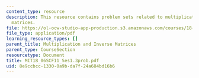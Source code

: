 ```yaml
---
content_type: resource
description: This resource contains problem sets related to multiplication and inverse
  matrices.
file: https://ol-ocw-studio-app-production.s3.amazonaws.com/courses/18-06sc-linear-algebra-fall-2011/8e9ccbcc13300a9bda7f24a684bd16b6_MIT18_06SCF11_Ses1.3prob.pdf
file_type: application/pdf
learning_resource_types: []
parent_title: Multiplication and Inverse Matrices
parent_type: CourseSection
resourcetype: Document
title: MIT18_06SCF11_Ses1.3prob.pdf
uid: 8e9ccbcc-1330-0a9b-da7f-24a684bd16b6
---
```

